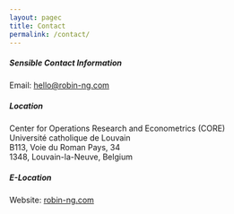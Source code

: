 ```yaml
---
layout: pagec
title: Contact 
permalink: /contact/
---
```


##### Sensible Contact Information
Email: [hello@robin-ng.com](mailto:hello@robin-ng.com)

##### Location
Center for Operations Research and Econometrics (CORE)\
Université catholique de Louvain\
B113, Voie du Roman Pays, 34\
1348, Louvain-la-Neuve, Belgium

##### E-Location
Website: [robin-ng.com](https://robin-ng.com)

